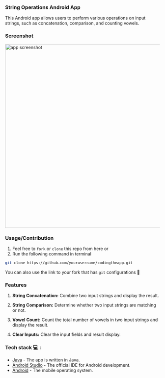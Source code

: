 ### String Operations Android App

This Android app allows users to perform various operations on input strings, such as concatenation, comparison, and counting vowels.

### Screenshot
<image src="screen.png" height="600px" title="app screenshot">
</image>

### Usage/Contribution

1. Feel free to `fork` or `clone` this repo from here or
2. Run the following command in terminal
```bash
git clone https://github.com/yourusername/codingtheapp.git
```
You can also use the link to your fork that has `git` configurations :rocket:

### Features

1. **String Concatenation:** Combine two input strings and display the result.

2. **String Comparison:** Determine whether two input strings are matching or not.

3. **Vowel Count:** Count the total number of vowels in two input strings and display the result.

4. **Clear Inputs:** Clear the input fields and result display.

### Tech stack :computer: :
- [Java](https://www.java.com/) - The app is written in Java.
- [Android Studio](https://developer.android.com/studio) - The official IDE for Android development.
- [Android](https://developer.android.com/) - The mobile operating system.
